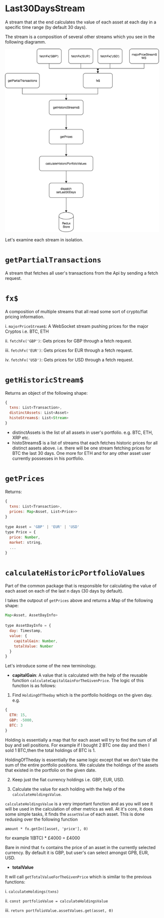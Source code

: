 Last30DaysStream
===

A stream that at the end calculates the value of each asset at each day in a specific time range (by default 30 days).

The stream is a composition of several other streams which you see in the following diagramm.

![Alt text](./assets/Last30DaysStream.png)

Let's examine each stream in isolation.

**`getPartialTransactions`**
===

A stream that fetches all user's transactions from the Api by sending a fetch request.

**`fx$`**
===

A composition of multiple streams that all read some sort of crypto/fiat pricing information.

  i. `majorPriceStream$`: A WebSocket stream pushing prices for the major Cryptos i.e. BTC, ETH
  
  ii. `fetchFx('GBP')`: Gets prices for GBP through a fetch request.

  iii. `fetchFx('EUR')`: Gets prices for EUR through a fetch request.

  iv. `fetchFx('USD')`: Gets prices for USD through a fetch request.

**`getHistoricStream$`**
===

Returns an object of the following shape: 

```javascript
{
  txns: List<Transaction>, 
  distinctAssets: List<Asset>
  histoStreams$: List<Stream>
}
```

 - distinctAssets is the list of all assets in user's portfolio. e.g. BTC, ETH, XRP etc.
 - histoStreams$ is a list of streams that each fetches historic prices for all distinct aasets above. i.e. there will be one stream fetching prices for BTC the last 30 days. One more for ETH and for any other asset user currently possesses in his portfolio.

**`getPrices`**
===

Returns:

```javascript
{
  txns: List<Transaction>,
  prices: Map<Asset, List<Price>>
}

type Asset = 'GBP' | 'EUR' | 'USD'
type Price = {
  price: Number,
  market: string,
  ...
}
```

**`calculateHistoricPortfolioValues`**
===

Part of the common package that is responsible for calculating the value of each asset on each of the last n days (30 days by default).

I takes the outpout of `getPrices` above and returns a Map of the following shape:

```javascript
Map<Asset, AssetDayInfo>

type AssetDayInfo = {
  day: Timestamp,
  value: {
    capitalGain: Number,
    totalValue: Number
  }
}
```

Let's introduce some of the new terminology.

- **capitalGain**: A value that is calculated with the help of the reusable function `calculateCapitalGainForTheGivenPrice`. The logic of this function is as follows:

1. Find `HoldingOfTheday` which is the portfolio holdings on the given day. e.g.

```javascript
{
  ETH: 15,
  GBP: -5000,
  BTC: 3
}
```

Holding is essentially a map that for each asset will try to find the sum of all buy and sell positions. For example if I bought 2 BTC one day and then I sold 1 BTC,then the total holdings of BTC is 1. 

HoldingOfTheday is essentially the same logic except that we don't take the sum of the entire portfolio positions. We calculate the holdings of the assets that existed in the portfolio on the given date.

2. Keep just the fiat currency holdings i.e. GBP, EUR, USD.

3. Calculate the value for each holding with the help of the `calculateHoldingsValue`.

`calculateHoldingsValue` is a very important function and as you will see it will be used in the calculation of other metrics as well. At it's core, it does some simple tasks, it finds the `assetValue` of each asset. This is done redusing over the following function

```
amount * fx.getIn([asset, 'price'], 0)
```

for example 1(BTC) * £4000 = £4000

Bare in mind that `fx` contains the price of an asset in the currently selected currency. By default it is GBP, but user's can select amongst GPB, EUR, USD.

- **totalValue**

It will call `getTotalValueForTheGivenPrice` which is similar to the previous functions:

  i. `calculateHoldings(txns)`

  ii. `const portfolioValue = calculateHoldingsValue`

  iii. `return portfolioValue.assetValues.get(asset, 0)`
